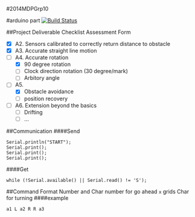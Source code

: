 #2014MDPGrp10

#arduino part
[![Build Status](https://magnum.travis-ci.com/lushl9301/Yellow-SubArena.svg?token=E3EKyYWzVRmhonjJcnJk)](https://magnum.travis-ci.com/lushl9301/Yellow-SubArena)

##Project Deliverable Checklist Assessment Form

- [x] A2. Sensors calibrated to correctly return distance to obstacle
- [x] A3. Accurate straight line motion
- [ ] A4. Accurate rotation
    - [x] 90 degree rotation
    - [ ] Clock direction rotation (30 degree/mark)
    - [ ] Arbitory angle
- [ ] A5.
    - [x]  Obstacle avoidance
    - [ ]  position recovery
- [ ] A6. Extension beyond the basics
    - [ ] Drifting
    - [ ] ...

##Communication
####Send
```
Serial.println("START");
Serial.print();
Serial.print();
Serial.print();
```
####Get
```
while (!Serial.available() || Serial.read() != 'S');
```

##Command Format
Number and Char
    number for go ahead ```x``` grids
    Char for turning
####example
```
a1 L a2 R R a3
```
